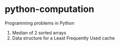 # python-computation
Programming problems in Python

1.  Median of 2 sorted arrays
2.  Data structure for a Least Frequently Used cache
